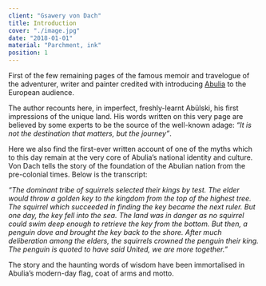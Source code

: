 ```yaml
---
client: "Gsawery von Dach"
title: Introduction
cover: "./image.jpg"
date: "2018-01-01"
material: "Parchment, ink"
position: 1
---
```


First of the few remaining pages of the famous memoir and travelogue of the adventurer, writer and painter credited with introducing [Abulia](/map-of-abulia) to the European audience.

The author recounts here, in imperfect, freshly-learnt Abülski, his first impressions of the unique land. His words written on this very page are believed by some experts to be the source of the well-known adage: _“It is not the destination that matters, but the journey”_.

Here we also find the first-ever written account of one of the myths which to this day remain at the very core of Abulia’s national identity and culture. Von Dach tells the story of the foundation of the Abulian nation from the pre-colonial times. Below is the transcript:

_“The dominant tribe of squirrels selected their kings by test. The elder would throw a golden key to the kingdom from the top of the highest tree. The squirrel which succeeded in finding the key became the next ruler. But one day, the key fell into the sea. The land was in danger as no squirrel could swim deep enough to retrieve the key from the bottom. But then, a penguin dove and brought the key back to the shore. After much deliberation among the elders, the squirrels crowned the penguin their king. The penguin is quoted to have said United, we are more together.”_

The story and the haunting words of wisdom have been immortalised in Abulia’s modern-day flag, coat of arms and motto.


